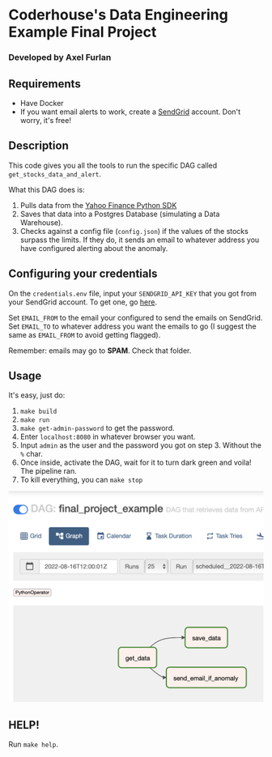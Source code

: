 # Coderhouse's Data Engineering Example Final Project
### Developed by Axel Furlan

## Requirements
- Have Docker
- If you want email alerts to work, create a [SendGrid](https://sendgrid.com) account. Don't worry, it's free!

## Description
This code gives you all the tools to run the specific DAG called `get_stocks_data_and_alert`.

What this DAG does is:

1. Pulls data from the [Yahoo Finance Python SDK](https://pypi.org/project/yfinance/)
2. Saves that data into a Postgres Database (simulating a Data Warehouse).
3. Checks against a config file (`config.json`) if the values of the stocks surpass the limits. If they do, it sends an email to whatever address you have configured alerting about the anomaly.


## Configuring your credentials
On the `credentials.env` file, input your `SENDGRID_API_KEY` that you got from your SendGrid account. To get one, go [here](https://app.sendgrid.com/settings/api_keys).

Set `EMAIL_FROM` to the email your configured to send the emails on SendGrid. Set `EMAIL_TO` to whatever address you want the emails to go (I suggest the same as `EMAIL_FROM` to avoid getting flagged).

Remember: emails may go to **SPAM**. Check that folder.


## Usage
It's easy, just do:

1. `make build`
2. `make run`
3. `make get-admin-password` to get the password.
4. Enter `localhost:8080` in whatever browser you want.
5. Input `admin` as the user and the password you got on step 3. Without the `%` char.
6. Once inside, activate the DAG, wait for it to turn dark green and voila! The pipeline ran.
7. To kill everything, you can `make stop`


![DAG Screenshot](dag-screenshot.png "DAG Screenshot")


## HELP!
Run `make help`.
